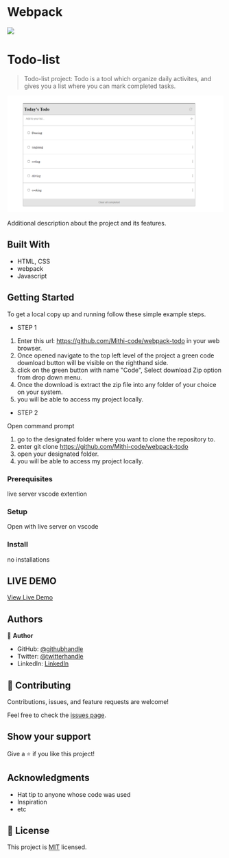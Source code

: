 # Webpack
![](https://img.shields.io/badge/Microverse-blueviolet)

# Todo-list

> Todo-list project: Todo is a tool which organize daily activites, and gives you a list where you can mark completed tasks.

![screenshot](./screenshot.png)

Additional description about the project and its features.

## Built With

- HTML, CSS
- webpack 
- Javascript

## Getting Started
To get a local copy up and running follow these simple example steps.

- STEP 1

1. Enter this url: https://github.com/Mithi-code/webpack-todo in your web browser.
2. Once opened navigate to the top left level of the project a green code download button will be visible on the righthand side.
3. click on the green button with name "Code", Select download Zip option from drop down menu.
4. Once the download is extract the zip file into any folder of your choice on your system.
5. you will be able to access my project locally.

- STEP 2

Open command prompt
1. go to the designated folder where you want to clone the repository to.
2. enter git clone https://github.com/Mithi-code/webpack-todo
3. open your designated folder.
4. you will be able to access my project locally.

### Prerequisites
live server vscode extention
### Setup
Open with live server on vscode
### Install
no installations

## LIVE DEMO
[View Live Demo](https://mithi-code.github.io/webpack-todo/)


## Authors

👤 **Author**

- GitHub: [@githubhandle](https://github.com/Mithi-code)
- Twitter: [@twitterhandle](https://twitter.com/LazyMithlesh)
- LinkedIn: [LinkedIn](https://www.linkedin.com/in/mithlesh-kumar-564a97221/)



## 🤝 Contributing

Contributions, issues, and feature requests are welcome!

Feel free to check the [issues page](https://github.com/Mithi-code/webpack-todo/issues).

## Show your support

Give a ⭐️ if you like this project!

## Acknowledgments

- Hat tip to anyone whose code was used
- Inspiration
- etc

## 📝 License

This project is [MIT](./MIT.md) licensed.
